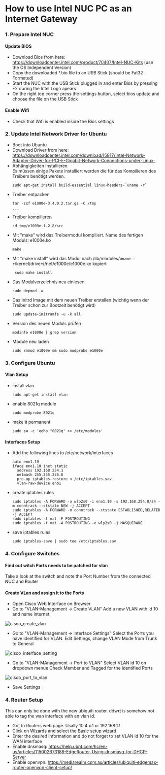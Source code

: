 # How to use Intel NUC PC as an Internet Gateway

### 1. Prepare Intel NUC
#### Update BIOS
- Download Bios from here: https://downloadcenter.intel.com/product/70407/Intel-NUC-Kits (use the OS Independent Version)
- Copy the downloaded *.bio file to an USB Stick (should be Fat32 Formated)
- Start the NUC with the USB Stick plugged in and enter Bios by pressing F2 during the Intel Logo apears
- On the right top corner press the settings button, select bios update and choose the file on the USB Stick

#### Enable Wifi
- Check that Wifi is enabled inside the Bios settings

### 2. Update Intel Network Driver for Ubuntu
- Boot into Ubuntu
- Download Driver from here: https://downloadcenter.intel.com/download/15817/Intel-Network-Adapter-Driver-for-PCI-E-Gigabit-Network-Connections-under-Linux-
- Abhängigkeiten installieren   
  Es müssen einige Pakete installiert werden die für das Kompilieren des Treibers benötigt werden.
   ```
   sudo apt-get install build-essential linux-headers-`uname -r`
   ```
- Treiber entpacken   
   ```
   tar -zxf e1000e-3.4.0.2.tar.gz -C /tmp
   ¸¸¸
- Treiber kompilieren
   ```
   cd tmp/e1000e-1.2.8/src
   ```
- Mit "make" wird das Treibermodul kompiliert. Name des fertigen Moduls: e1000e.ko
   ```
   make
   ```
- Mit "make install" wird das Modul nach /lib/modules/`uname -r`/kernel/drivers/net/e1000e/e1000e.ko kopiert
   ```
    sudo make install
    ```
- Das Modulverzeichnis neu einlesen
   ```
   sudo depmod -a
   ```
- Das Initrd Image mit dem neuen Treiber erstellen (wichtig wenn der Treiber schon zur Bootzeit benötigt wird)
   ```
   sudo update-initramfs -u -k all
   ```
- Version des neuen Moduls prüfen
   ```
   modinfo e1000e | grep version
   ```
- Module neu laden
   ```
   sudo rmmod e1000e && sudo modprobe e1000e
   ```
   
### 3. Configure Ubuntu
#### Vlan Setup
- install vlan
   ```
   sudo apt-get install vlan
   ```
- enable 8021q module
   ```
   sudo modprobe 8021q
   ```
- make it permanent
   ```
   sudo su -c 'echo "8021q" >> /etc/modules'
   ```
#### Interfaces Setup
- Add the following lines to /etc/network/interfaces
   ```
   auto eno1.10
   iface eno1.10 inet static
     address 192.168.254.1
     netmask 255.255.255.0
     pre-up iptables-restore < /etc/iptables.sav
     vlan-raw-device eno1
   ```
- create iptables rules
   ```
   sudo iptables -A FORWARD -o wlp2s0 -i eno1.10 -s 192.168.254.0/24 -m conntrack --ctstate NEW -j ACCEPT
   sudo iptables -A FORWARD -m conntrack --ctstate ESTABLISHED,RELATED -j ACCEPT
   sudo iptables -t nat -F POSTROUTING
   sudo iptables -t nat -A POSTROUTING -o wlp2s0 -j MASQUERADE
   ```
- save iptables rules
   ```
   sudo iptables-save | sudo tee /etc/iptables.sav
   ```

### 4. Configure Switches
#### Find out witch Ports needs to be patched for vlan
Take a look at the switch and note the Port Number from the connected NUC and Router
#### Create VLan and assign it to the Ports
- Open Cisco Web Interface on Browser
- Go to "VLAN-Management -> Create VLAN" 
   Add a new VLAN with id 10 and name internet
   
![cisco_create_vlan](doc/cisco_create_vlan.png)
   
- Go to "VLAN-Management -> Interface Settings"
   Select the Ports you have identified for VLAN. 
   Edit Settings, change VLAN Mode from Trunk to General
   
![cisco_interface_setting](doc/cisco_interface_setting.png)
   
- Go to "VLAN-MAnagement -> Port to VLAN"
   Select VLAN id 10 on dropdown menue
   Check Member and Tagged for the identified Ports
   
![cisco_port_to_vlan](doc/cisco_port_to_vlan.png)
   
- Save Settings

### 4. Router Setup
This can only be done with the new ubiquiti router. ddwrt is somehow not able to tag the wan interface with an vlan id.

- Got to Routers web page. Usally 10.4.x.1 or 192.168.1.1
- Click on Wizards and select the Basic setup wizard.
- Enter the desired information and do not forget to set VLAN id 10 for the WAN interface
- Enable dnsmasq: https://help.ubnt.com/hc/en-us/articles/115002673188-EdgeRouter-Using-dnsmasq-for-DHCP-Server
- Enable openvpn: https://mediarealm.com.au/articles/ubiquiti-edgemax-router-openvpn-client-setup/
